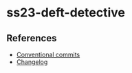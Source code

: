 # ss23-deft-detective

## References

- [Conventional commits](https://www.conventionalcommits.org/en/v1.0.0/)
- [Changelog](https://keepachangelog.com/en/1.0.0/)
